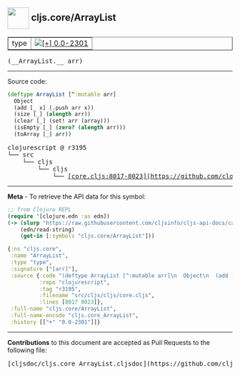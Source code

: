 ## <img width="48px" valign="middle" src="http://i.imgur.com/Hi20huC.png"> cljs.core/ArrayList

 <table border="1">
<tr>

<td>type</td>
<td><a href="https://github.com/cljsinfo/cljs-api-docs/tree/0.0-2301"><img valign="middle" alt="[+] 0.0-2301" src="https://img.shields.io/badge/+-0.0--2301-lightgrey.svg"></a> </td>
</tr>
</table>

 <samp>
(__ArrayList.__ arr)<br>
</samp>

---





Source code:

```clj
(deftype ArrayList [^:mutable arr]
  Object
  (add [_ x] (.push arr x))
  (size [_] (alength arr))
  (clear [_] (set! arr (array)))
  (isEmpty [_] (zero? (alength arr)))
  (toArray [_] arr))
```

 <pre>
clojurescript @ r3195
└── src
    └── cljs
        └── cljs
            └── <ins>[core.cljs:8017-8023](https://github.com/clojure/clojurescript/blob/r3195/src/cljs/cljs/core.cljs#L8017-L8023)</ins>
</pre>


---

__Meta__ - To retrieve the API data for this symbol:

```clj
;; from Clojure REPL
(require '[clojure.edn :as edn])
(-> (slurp "https://raw.githubusercontent.com/cljsinfo/cljs-api-docs/catalog/cljs-api.edn")
    (edn/read-string)
    (get-in [:symbols "cljs.core/ArrayList"]))
```

```clj
{:ns "cljs.core",
 :name "ArrayList",
 :type "type",
 :signature ["[arr]"],
 :source {:code "(deftype ArrayList [^:mutable arr]\n  Object\n  (add [_ x] (.push arr x))\n  (size [_] (alength arr))\n  (clear [_] (set! arr (array)))\n  (isEmpty [_] (zero? (alength arr)))\n  (toArray [_] arr))",
          :repo "clojurescript",
          :tag "r3195",
          :filename "src/cljs/cljs/core.cljs",
          :lines [8017 8023]},
 :full-name "cljs.core/ArrayList",
 :full-name-encode "cljs.core_ArrayList",
 :history [["+" "0.0-2301"]]}

```

---

__Contributions__ to this document are accepted as Pull Requests to the following file:

 <pre>
[cljsdoc/cljs.core_ArrayList.cljsdoc](https://github.com/cljsinfo/cljs-api-docs/blob/master/cljsdoc/cljs.core_ArrayList.cljsdoc)
</pre>

